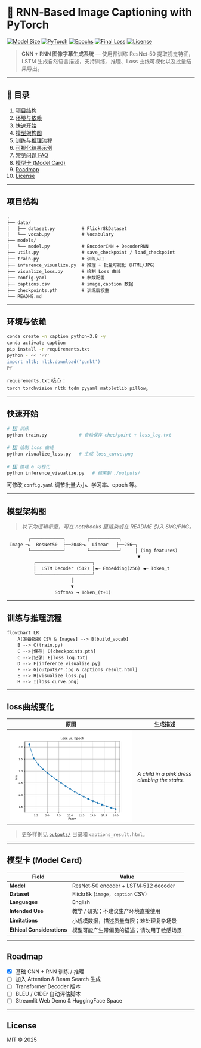 # 📸 RNN‑Based Image Captioning with PyTorch

[![Model Size](https://img.shields.io/badge/Model%20Size-~30MB-blue)](./checkpoints.pth)
[![PyTorch](https://img.shields.io/badge/PyTorch-2.0.1-%23ee4c2c?logo=pytorch)](https://pytorch.org/)
[![Epochs](https://img.shields.io/badge/Epochs-5-green)]()
[![Final Loss](https://img.shields.io/badge/Final%20Loss-≈2.1-yellow)]()
[![License](https://img.shields.io/badge/License-MIT-brightgreen)](./LICENSE)

> **CNN + RNN 图像字幕生成系统** — 使用预训练 ResNet‑50 提取视觉特征，LSTM 生成自然语言描述，支持训练、推理、Loss 曲线可视化以及批量结果导出。

---

## 📑 目录

1. [项目结构](#项目结构)
2. [环境与依赖](#环境与依赖)
3. [快速开始](#快速开始)
4. [模型架构图](#模型架构图)
5. [训练与推理流程](#训练与推理流程)
6. [可视化结果示例](#可视化结果示例)
7. [常见问题 FAQ](#常见问题faq)
8. [模型卡 (Model Card)](#模型卡-model-card)
9. [Roadmap](#roadmap)
10. [License](#license)

---

## 项目结构

```text
.
├── data/
│   ├── dataset.py          # Flickr8kDataset
│   └── vocab.py            # Vocabulary
├── models/
│   └── model.py            # EncoderCNN + DecoderRNN
├── utils.py                # save_checkpoint / load_checkpoint
├── train.py                # 训练入口
├── inference_visualize.py  # 推理 + 批量可视化 (HTML/JPG)
├── visualize_loss.py       # 绘制 Loss 曲线
├── config.yaml             # 参数配置
├── captions.csv            # image,caption 数据
├── checkpoints.pth         # 训练后权重
└── README.md
```

---

## 环境与依赖

```bash
conda create -n caption python=3.8 -y
conda activate caption
pip install -r requirements.txt
python - << 'PY'
import nltk; nltk.download('punkt')
PY
```

`requirements.txt` 核心：`torch torchvision nltk tqdm pyyaml matplotlib pillow`。

---

## 快速开始

```bash
# 1️⃣ 训练
python train.py            # 自动保存 checkpoint + loss_log.txt

# 2️⃣ 绘制 Loss 曲线
python visualize_loss.py   # 生成 loss_curve.png

# 3️⃣ 推理 & 可视化
python inference_visualize.py   # 结果到 ./outputs/
```

可修改 `config.yaml` 调节批量大小、学习率、epoch 等。

---

## 模型架构图

> *以下为逻辑示意，可在 notebooks 里渲染或在 README 引入 SVG/PNG。*

```
        ┌────────────┐        ┌───────────┐
 Image ─►  ResNet50  ├──2048─►  Linear   ├──256─┐
        └────────────┘        └───────────┘     │ (img features)
                                                 ▼
          ┌─────────────────────┐
          │  LSTM Decoder (512) │◄─ Embedding(256) ◄─ Token_t
          └─────────────────────┘
                        │
                        ▼
                  Softmax → Token_(t+1)
```

---

## 训练与推理流程

```mermaid
flowchart LR
    A[准备数据 CSV & Images] --> B[build_vocab]
    B --> C(train.py)
    C -->|保存| D[checkpoints.pth]
    C -->|记录| E[loss_log.txt]
    D --> F[inference_visualize.py]
    F --> G[outputs/*.jpg & captions_result.html]
    E --> H[visualize_loss.py]
    H --> I[loss_curve.png]
```

---

## loss曲线变化

| 原图                                      | 生成描述                                           |
|-----------------------------------------| ---------------------------------------------- |
| <img src="loss_curve.png" width="768"/> | *A child in a pink dress climbing the stairs.* |

> 更多样例见 [`outputs/`](./outputs/) 目录和 `captions_result.html`。

---


## 模型卡 (Model Card)

| Field                      | Value                                |
| -------------------------- | ------------------------------------ |
| **Model**                  | ResNet‑50 encoder + LSTM‑512 decoder |
| **Dataset**                | Flickr8k (`image, caption` CSV)      |
| **Languages**              | English                              |
| **Intended Use**           | 教学 / 研究；不建议生产环境直接使用                  |
| **Limitations**            | 小规模数据，描述质量有限；难处理复杂场景                 |
| **Ethical Considerations** | 模型可能产生带偏见的描述；请勿用于敏感场景                |

---

## Roadmap

* [x] 基础 CNN + RNN 训练 / 推理
* [ ] 加入 Attention & Beam Search 生成
* [ ] Transformer Decoder 版本
* [ ] BLEU / CIDEr 自动评估脚本
* [ ] Streamlit Web Demo & HuggingFace Space

---

## License

MIT © 2025